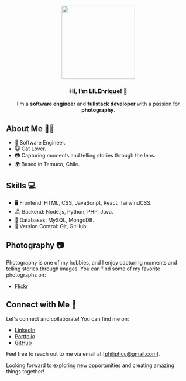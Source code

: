 <p align="center" width="300">
   <img align="center" width="200" src="https://i.imgur.com/9IuWFiQ.png" />
   <h3 align="center">Hi, I'm LILEnrique! 👋</h3>
</p>

<p align="center">I'm a <strong>software engineer</strong> and <strong>fullstack developer</strong> with a passion for <strong>photography</strong>.</p>

## About Me 🧑‍💻

- 🌟 Software Engineer.
- 😺 Cat Lover.
- 📷 Capturing moments and telling stories through the lens.
- 🌍 Based in Temuco, Chile.

## Skills 💻

- 🖥️ Frontend: HTML, CSS, JavaScript, React, TailwindCSS.
- 🖧 Backend: Node.js, Python, PHP, Java.
- 💾 Databases: MySQL, MongoDB.
- 🚀 Version Control: Git, GitHub.

## Photography 📷

Photography is one of my hobbies, and I enjoy capturing moments and telling stories through images. You can find some of my favorite photographs on:

- [Flickr](https://www.flickr.com/photos/breathnshoot/)

## Connect with Me 📧

Let's connect and collaborate! You can find me on:

- [LinkedIn](https://www.linkedin.com/in/enriquefcc/)
- [Portfolio](https://lilenrique.github.io/)
- [GitHub](https://github.com/LILEnrique)

Feel free to reach out to me via email at [philiphcc@gmail.com].

Looking forward to exploring new opportunities and creating amazing things together!




<!--
**LILEnrique/LILEnrique** is a ✨ _special_ ✨ repository because its `README.md` (this file) appears on your GitHub profile.

Here are some ideas to get you started:

- 🔭 I’m currently working on ...
- 🌱 I’m currently learning ...
- 👯 I’m looking to collaborate on ...
- 🤔 I’m looking for help with ...
- 💬 Ask me about ...
- 📫 How to reach me: ...
- 😄 Pronouns: ...
- ⚡ Fun fact: ...
-->
